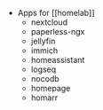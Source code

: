 - Apps for [[homelab]]
	- nextcloud
	- paperless-ngx
	- jellyfin
	- immich
	- homeassistant
	- logseq
	- nocodb
	- homepage
	- homarr